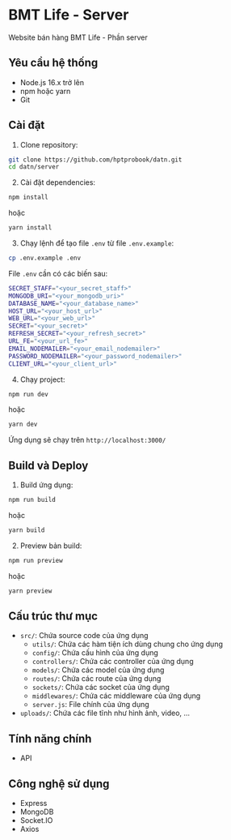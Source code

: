 # BMT Life - Server

Website bán hàng BMT Life - Phần server

## Yêu cầu hệ thống

- Node.js 16.x trở lên
- npm hoặc yarn
- Git

## Cài đặt

1. Clone repository:

```bash
git clone https://github.com/hptprobook/datn.git
cd datn/server
```

2. Cài đặt dependencies:

```bash
npm install
```

hoặc

```bash
yarn install
```

3. Chạy lệnh để tạo file `.env` từ file `.env.example`:

```bash
cp .env.example .env
```

File `.env` cần có các biến sau:

```bash
SECRET_STAFF="<your_secret_staff>"
MONGODB_URI="<your_mongodb_uri>"
DATABASE_NAME="<your_database_name>"
HOST_URL="<your_host_url>"
WEB_URL="<your_web_url>"
SECRET="<your_secret>"
REFRESH_SECRET="<your_refresh_secret>"
URL_FE="<your_url_fe>"
EMAIL_NODEMAILER="<your_email_nodemailer>"
PASSWORD_NODEMAILER="<your_password_nodemailer>"
CLIENT_URL="<your_client_url>"
```

4. Chạy project:

```bash
npm run dev
```

hoặc  

```bash
yarn dev
```

Ứng dụng sẽ chạy trên `http://localhost:3000/`

## Build và Deploy

1. Build ứng dụng:

```bash
npm run build
```

hoặc

```bash
yarn build
```

2. Preview bản build:

```bash
npm run preview
```

hoặc

```bash
yarn preview
```

## Cấu trúc thư mục

- `src/`: Chứa source code của ứng dụng
  - `utils/`: Chứa các hàm tiện ích dùng chung cho ứng dụng
  - `config/`: Chứa cấu hình của ứng dụng
  - `controllers/`: Chứa các controller của ứng dụng
  - `models/`: Chứa các model của ứng dụng
  - `routes/`: Chứa các route của ứng dụng
  - `sockets/`: Chứa các socket của ứng dụng
  - `middlewares/`: Chứa các middleware của ứng dụng
  - `server.js`: File chính của ứng dụng
- `uploads/`: Chứa các file tĩnh như hình ảnh, video, ...

## Tính năng chính

- API

## Công nghệ sử dụng

- Express
- MongoDB
- Socket.IO
- Axios